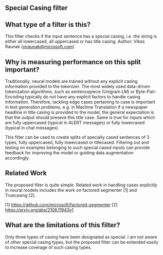## Special Casing filter

## What type of a filter is this?

This filter checks if the input sentence has a special casing, i.e. the string is either all lowercased, all uppercased or has title casing.
Author: Vikas Raunak (viraunak@microsoft.com)

## Why is measuring performance on this split important?
Traditionally, neural models are trained without any explicit casing information provided to the tokenizer. The most widely used data-driven tokenization algorithms, such as sentencepiece (Unigram LM) or Byte-Pair-Encoding typically do not have any explicit factors to handle casing information. Therefore, tackling edge cases pertaining to case is important in text generation problems, e.g. in Machine Translation if a newspaper headline in title casing is provided to the model, the general expectation is that the output should preseve this title case. Same is true for inputs which are fully uppercased (typical in ALERT messages) or fully lowercased (typical in chat messages).

This filter can be used to create splits of specially cased sentences of 3 types, fully uppercased, fully lowercased or titlecased. Filtering out and testing on examples belonging to such special cased inputs can provide feedback for improving the model or guiding data augmentation accordingly.

## Related Work

The proposed filter is quite simple. Related work in handling cases explicitly in neural models includes the work on factored segmenter [1] and Truecasing [2].

[1] https://github.com/microsoft/factored-segmenter
[2] https://arxiv.org/abs/2108.11943v1

## What are the limitations of this filter?
Only three types of casing have been designated as special. I am not aware of other special casing types, but the proposed filter can be extended easily to increase coverage of such casing types.